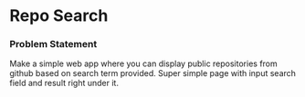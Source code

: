 # Repo Search

### Problem Statement

Make a simple web app where you can display public repositories from github based on search term provided. Super simple page with input search field and result right under it.

